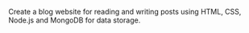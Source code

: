 Create a blog website for reading and writing posts using HTML, CSS, Node.js and MongoDB for data storage.
